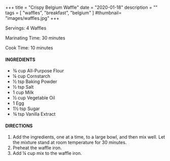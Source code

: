 +++
title = "Crispy Belgium Waffle"
date = "2020-01-18"
description = ""
tags = [
    "waffles",
    "breakfast",
    "belgium"
]
#thumbnail= "images/waffles.jpg"
+++

Servings: 4 Waffles <!--more-->

Marinating Time: 30 minutes

Cook Time: 10 minutes

#### INGREDIENTS 

* ¾ cup All-Purpose Flour 
* ¼ cup Cornstarch 
* ½ tsp Baking Powder 
* ½ tsp Salt 
* 1 cup Milk 
* ½ cup Vegetable Oil 
* 1 Egg 
* 1½ tsp Sugar 
* ¾ tsp Vanilla Extract 

#### DIRECTIONS 
1. Add the ingredients, one at a time, to a large bowl, and then mix well. Let the mixture stand at room temperature for 30 minutes. 
2. Preheat the waffle iron. 
3. Add ¼ cup mix to the waffle iron. 
